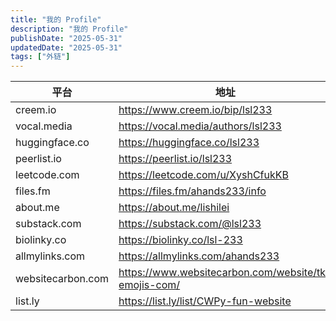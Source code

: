 ```yaml
---
title: "我的 Profile"
description: "我的 Profile"
publishDate: "2025-05-31"
updatedDate: "2025-05-31"
tags: ["外链"]
---
```


| 平台              | 地址                                                 |
| ----------------- | ---------------------------------------------------- |
| creem.io          | https://www.creem.io/bip/lsl233                      |
| vocal.media       | https://vocal.media/authors/lsl233                   |
| huggingface.co    | https://huggingface.co/lsl233                        |
| peerlist.io       | https://peerlist.io/lsl233                           |
| leetcode.com      | https://leetcode.com/u/XyshCfukKB                    |
| files.fm          | https://files.fm/ahands233/info                      |
| about.me          | https://about.me/lishilei                            |
| substack.com      | https://substack.com/@lsl233                         |
| biolinky.co       | https://biolinky.co/lsl-233                          |
| allmylinks.com    | https://allmylinks.com/ahands233                     |
| websitecarbon.com | https://www.websitecarbon.com/website/tk-emojis-com/ |
| list.ly           | https://list.ly/list/CWPy-fun-website                |